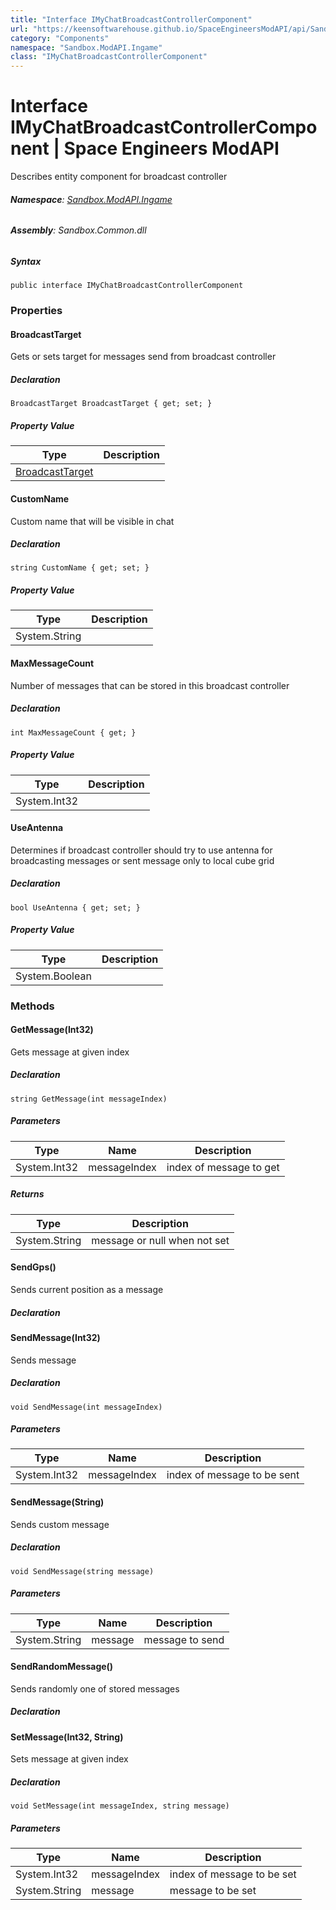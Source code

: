 ```yaml
---
title: "Interface IMyChatBroadcastControllerComponent"
url: "https://keensoftwarehouse.github.io/SpaceEngineersModAPI/api/Sandbox.ModAPI.Ingame.IMyChatBroadcastControllerComponent.html"
category: "Components"
namespace: "Sandbox.ModAPI.Ingame"
class: "IMyChatBroadcastControllerComponent"
---
```


# Interface IMyChatBroadcastControllerComponent | Space Engineers ModAPI

Describes entity component for broadcast controller

###### **Namespace**: [Sandbox.ModAPI.Ingame](https://keensoftwarehouse.github.io/SpaceEngineersModAPI/api/Sandbox.ModAPI.Ingame.html)

###### **Assembly**: Sandbox.Common.dll

##### Syntax

```
public interface IMyChatBroadcastControllerComponent
```

### Properties

#### BroadcastTarget

Gets or sets target for messages send from broadcast controller

##### Declaration

```
BroadcastTarget BroadcastTarget { get; set; }
```

##### Property Value

| Type | Description |
| --- | --- |
| [BroadcastTarget](https://keensoftwarehouse.github.io/SpaceEngineersModAPI/api/Sandbox.ModAPI.Ingame.BroadcastTarget.html) |     |

#### CustomName

Custom name that will be visible in chat

##### Declaration

```
string CustomName { get; set; }
```

##### Property Value

| Type | Description |
| --- | --- |
| System.String |     |

#### MaxMessageCount

Number of messages that can be stored in this broadcast controller

##### Declaration

```
int MaxMessageCount { get; }
```

##### Property Value

| Type | Description |
| --- | --- |
| System.Int32 |     |

#### UseAntenna

Determines if broadcast controller should try to use antenna for broadcasting messages or sent message only to local cube grid

##### Declaration

```
bool UseAntenna { get; set; }
```

##### Property Value

| Type | Description |
| --- | --- |
| System.Boolean |     |

### Methods

#### GetMessage(Int32)

Gets message at given index

##### Declaration

```
string GetMessage(int messageIndex)
```

##### Parameters

| Type | Name | Description |
| --- | --- | --- |
| System.Int32 | messageIndex | index of message to get |

##### Returns

| Type | Description |
| --- | --- |
| System.String | message or null when not set |

#### SendGps()

Sends current position as a message

##### Declaration

#### SendMessage(Int32)

Sends message

##### Declaration

```
void SendMessage(int messageIndex)
```

##### Parameters

| Type | Name | Description |
| --- | --- | --- |
| System.Int32 | messageIndex | index of message to be sent |

#### SendMessage(String)

Sends custom message

##### Declaration

```
void SendMessage(string message)
```

##### Parameters

| Type | Name | Description |
| --- | --- | --- |
| System.String | message | message to send |

#### SendRandomMessage()

Sends randomly one of stored messages

##### Declaration

#### SetMessage(Int32, String)

Sets message at given index

##### Declaration

```
void SetMessage(int messageIndex, string message)
```

##### Parameters

| Type | Name | Description |
| --- | --- | --- |
| System.Int32 | messageIndex | index of message to be set |
| System.String | message | message to be set |